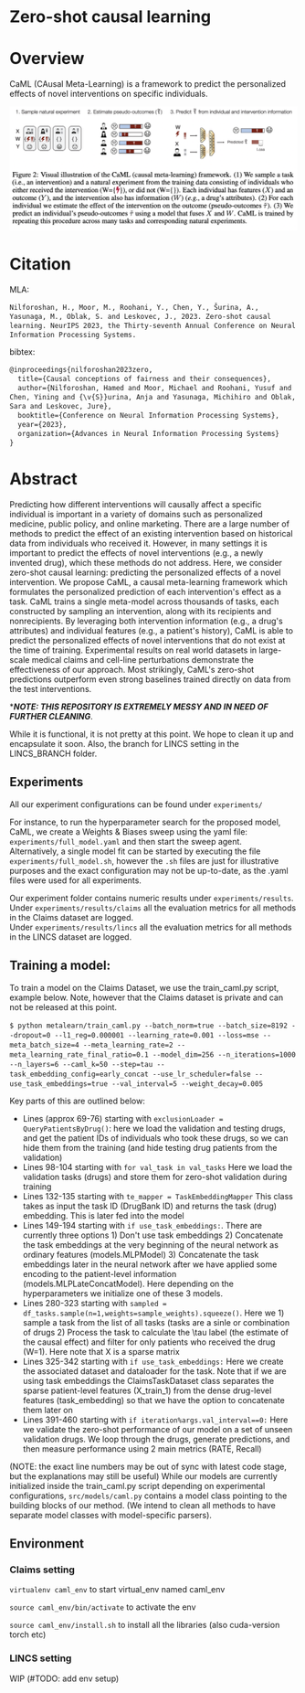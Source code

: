 # Zero-shot causal learning

# Overview 

CaML (CAusal Meta-Learning) is a framework to predict the personalized effects of novel interventions on specific individuals. 

![plot](./figure1.png)

# Citation 

MLA:

	Nilforoshan, H., Moor, M., Roohani, Y., Chen, Y., Šurina, A., Yasunaga, M., Oblak, S. and Leskovec, J., 2023. Zero-shot causal learning. NeurIPS 2023, the Thirty-seventh Annual Conference on Neural Information Processing Systems.

bibtex:



    @inproceedings{nilforoshan2023zero,
      title={Causal conceptions of fairness and their consequences},
      author={Nilforoshan, Hamed and Moor, Michael and Roohani, Yusuf and Chen, Yining and {\v{S}}urina, Anja and Yasunaga, Michihiro and Oblak, Sara and Leskovec, Jure},
      booktitle={Conference on Neural Information Processing Systems},
      year={2023},
      organization={Advances in Neural Information Processing Systems}
    }

    
# Abstract 

Predicting how different interventions will causally affect a specific individual is important in a variety of domains such as personalized medicine, public policy, and online marketing. There are a large number of methods to predict the effect of an existing intervention based on historical data from individuals who received it. However, in many settings it is important to predict the effects of novel interventions (e.g., a newly invented drug), which these methods do not address. Here, we consider zero-shot causal learning: predicting the personalized effects of a novel intervention. We propose CaML, a causal meta-learning framework which formulates the personalized prediction of each intervention's effect as a task. CaML trains a single meta-model across thousands of tasks, each constructed by sampling an intervention, along with its recipients and nonrecipients. By leveraging both intervention information (e.g., a drug's attributes) and individual features (e.g., a patient's history), CaML is able to predict the personalized effects of novel interventions that do not exist at the time of training. Experimental results on real world datasets in large-scale medical claims and cell-line perturbations demonstrate the effectiveness of our approach. Most strikingly, CaML's zero-shot predictions outperform even strong baselines trained directly on data from the test interventions.


******NOTE: THIS REPOSITORY IS EXTREMELY MESSY AND IN NEED OF FURTHER CLEANING*****. 

While it is functional, it is not pretty at this point. We hope to clean it up and encapsulate it soon. Also, the branch for LINCS setting in the LINCS_BRANCH folder. 


## Experiments 
All our experiment configurations can be found under `experiments/`

For instance, to run the hyperparameter search for the proposed model, CaML, we create a Weights & Biases sweep using the yaml file: 
`experiments/full_model.yaml` and then start the sweep agent.  
Alternatively, a single model fit can be started by executing the file `experiments/full_model.sh`, however the `.sh` files are just for illustrative purposes and the exact configuration may not be up-to-date, as the .yaml files were used for all experiments. 

Our experiment folder contains numeric results under `experiments/results`.  
Under `experiments/results/claims` all the evaluation metrics for all methods in the Claims dataset are logged.  
Under `experiments/results/lincs` all the evaluation metrics for all methods in the LINCS dataset are logged.  


## Training a model:  

To train a model on the Claims Dataset, we use the train_caml.py script, example below. Note, however that the Claims dataset is private and can not be released at this point. 

``$ python metalearn/train_caml.py --batch_norm=true --batch_size=8192 --dropout=0 --l1_reg=0.000001 --learning_rate=0.001 --loss=mse --meta_batch_size=4 --meta_learning_rate=2 --meta_learning_rate_final_ratio=0.1 --model_dim=256 --n_iterations=1000 --n_layers=6 --caml_k=50 --step=tau --task_embedding_config=early_concat --use_lr_scheduler=false --use_task_embeddings=true --val_interval=5 --weight_decay=0.005 ``  

Key parts of this are outlined below: 
- Lines (approx 69-76) starting with ``exclusionLoader = QueryPatientsByDrug()``: here we load the validation and testing drugs, and get the patient IDs of individuals who took these drugs, so we can hide them from the training (and hide testing drug patients from the validation) 
- Lines 98-104 starting with ``for val_task in val_tasks`` Here we load the validation tasks (drugs) and store them for zero-shot validation during training 
- Lines 132-135 starting with ``te_mapper = TaskEmbeddingMapper`` This class takes as input the task ID (DrugBank ID) and returns the task (drug) embedding. This is later fed into the model
- Lines 149-194 starting with ``if use_task_embeddings:``. There are currently three options 1) Don't use task embeddings 2) Concatenate the task embeddings at the very beginning of the neural network as ordinary features (models.MLPModel) 3) Concatenate the task embeddings later in the neural network after we have applied some encoding to the patient-level information (models.MLPLateConcatModel). Here depending on the hyperparameters we initialize one of these 3 models.
- Lines 280-323 starting with ``sampled = df_tasks.sample(n=1,weights=sample_weights).squeeze()``. Here we 1) sample a task from the list of all tasks (tasks are a sinle or combination of drugs 2) Process the task to calculate the \tau label (the estimate of the causal effect) and filter for only patients who received the drug (W=1). Here note that X is a sparse matrix
- Lines 325-342 starting with ``if use_task_embeddings:`` Here we create the associated dataset and dataloader for the task. Note that if we are using task embeddings the ClaimsTaskDataset class separates the sparse patient-level features (X_train_1) from the dense drug-level features (task_embedding) so that we have the option to concatenate them later on
- Lines 391-460 starting with ``if iteration%args.val_interval==0:`` Here we validate the zero-shot performance of our model on a set of unseen validation drugs. We loop through the drugs, generate predictions, and then measure performance using 2 main metrics (RATE, Recall)

(NOTE: the exact line numbers may be out of sync with latest code stage, but the explanations may still be useful) 
While our models are currently initialized inside the train_caml.py script depending on experimental configurations, `src/models/caml.py` contains a model class pointing to the building blocks of our method. (We intend to clean all methods to have separate model classes with model-specific parsers). 

## Environment

### Claims setting
`virtualenv caml_env` to start virtual_env named caml_env  

`source caml_env/bin/activate` to activate the env  

`source caml_env/install.sh` to install all the libraries (also cuda-version torch etc)

### LINCS setting
WIP (#TODO: add env setup)




